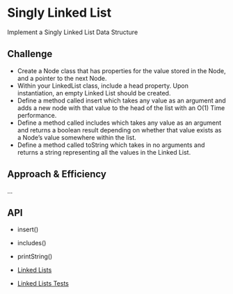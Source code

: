 # Singly Linked List
Implement a Singly Linked List Data Structure

## Challenge
* Create a Node class that has properties for the value stored in the Node, and a pointer to the next Node.
* Within your LinkedList class, include a head property. Upon instantiation, an empty Linked List should be created.
* Define a method called insert which takes any value as an argument and adds a new node with that value to the head of the list with an O(1) Time performance.
* Define a method called includes which takes any value as an argument and returns a boolean result depending on whether that value exists as a Node’s value somewhere within the list.
* Define a method called toString which takes in no arguments and returns a string representing all the values in the Linked List.

## Approach & Efficiency
...

## API
* insert() 
* includes()
* printString()


* [Linked Lists](../Data-Structures/src/main/java/linkedlist)
* [Linked Lists Tests](../Data-Structures/src/test/java/linkedlist)